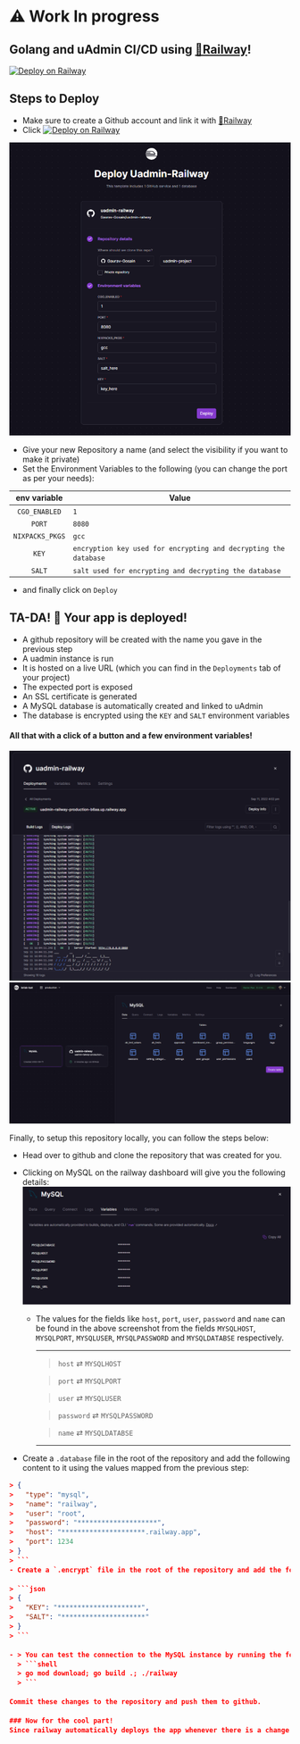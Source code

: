 # ⚠️ Work In progress

## Golang and uAdmin CI/CD using [🚅Railway](https://railway.app/)!

[![Deploy on Railway](https://railway.app/button.svg)](https://railway.app/new/template/9IP5nJ?referralCode=A7siyP)

## Steps to Deploy
- Make sure to create a Github account and link it with [🚅Railway](https://railway.app/)
- Click [![Deploy on Railway](https://railway.app/button.svg)](https://railway.app/new/template/9IP5nJ?referralCode=A7siyP)

![](assets/deploy_screen_1.png)   

- Give your new Repository a name (and select the visibility if you want to make it private)
- Set the Environment Variables to the following (you can change the port as per your needs):

| env variable | Value |
| :---: | --- |
|`CGO_ENABLED` | `1` |
|`PORT` | `8080` |
|`NIXPACKS_PKGS` | `gcc` |
|`KEY` | `encryption key used for encrypting and decrypting the  database` |
|`SALT` | `salt used for encrypting and decrypting the database` |
- and finally click on `Deploy`

## TA-DA! 🎉 Your app is deployed!

- A github repository will be created with the name you gave in the previous step
- A uadmin instance is run
- It is hosted on a live URL (which you can find in the `Deployments` tab of your project)
- The expected port is exposed 
- An SSL certificate is generated
- A MySQL database is automatically created and linked to uAdmin
- The database is encrypted using the `KEY` and `SALT` environment variables
  
#### All that with a click of a button and a few environment variables!

![](assets/deploy_screen_2.png) 
![](assets/deploy_screen_3.png)   

Finally, to setup this repository locally, you can follow the steps below:

- Head over to github and clone the repository that was created for you.
- Clicking on MySQL on the railway dashboard will give you the following details:
  ![](assets/mysql.png)  
  - The values for the fields like `host`, `port`, `user`, `password` and `name` can be found in the above screenshot from the fields `MYSQLHOST`, `MYSQLPORT`, `MYSQLUSER`, `MYSQLPASSWORD` and `MYSQLDATABSE` respectively.
  
    ---
    >
    > `host` &rlarr; `MYSQLHOST`
    
    > `port` &rlarr; `MYSQLPORT`
    
    > `user` &rlarr; `MYSQLUSER`
    
    > `password` &rlarr; `MYSQLPASSWORD`
    
    > `name` &rlarr; `MYSQLDATABSE` 
    >
    ---

- Create a `.database` file in the root of the repository and add the following content to it using the values mapped from the previous step:
  
```json
> {
>   "type": "mysql",
>   "name": "railway",
>   "user": "root",
>   "password": "********************",
>   "host": "*********************.railway.app",
>   "port": 1234
> }
> ```
- Create a `.encrypt` file in the root of the repository and add the following content to it using `KEY` and `SALT` environment variables from the railway dashboard:
  
> ```json
> {
>   "KEY": "*********************",
>   "SALT": "*********************"
> }
> ```

- > You can test the connection to the MySQL instance by running the following command in the root of the repository locally (assuming you have go installed on your machine):
  > ```shell
  > go mod download; go build .; ./railway
  > ```

Commit these changes to the repository and push them to github.

### Now for the cool part!
Since railway automatically deploys the app whenever there is a change in the repository, you will see that a new build is triggered and the app is deployed with the changes you made as soon as you push them to github!

